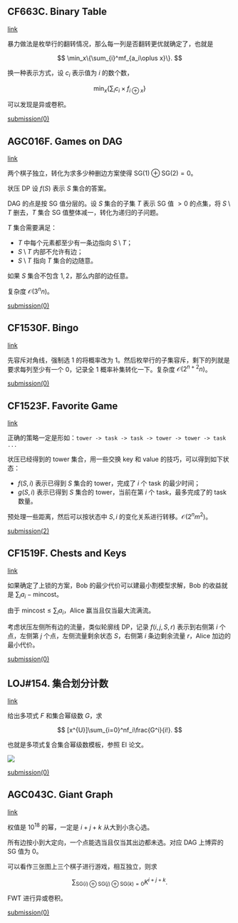 ## CF663C. Binary Table

[link](https://codeforces.com/contest/662/problem/C)

暴力做法是枚举行的翻转情况，那么每一列是否翻转更优就确定了，也就是

$$
\min_x\{\sum_{i}^mf_{a_i\oplus x}\}.
$$

换一种表示方式，设 $c_i$ 表示值为 $i$ 的数个数，

$$
\min_x\{\sum_ic_i\times f_{i\oplus x}\}
$$

可以发现是异或卷积。

[submission(0)](https://codeforces.com/contest/662/submission/145626071)

## AGC016F. Games on DAG

[link](https://atcoder.jp/contests/agc016/tasks/agc016_f)

两个棋子独立，转化为求多少种删边方案使得 $\mathrm{SG}(1)\oplus\mathrm{SG}(2)=0$。

状压 DP 设 $f(S)$ 表示 $S$ 集合的答案。

DAG 的点是按 SG 值分层的。设 $S$ 集合的子集 $T$ 表示 $\mathrm{SG}$ 值 $> 0$ 的点集，将 $S\setminus T$ 删去，$T$ 集合 $\mathrm{SG}$ 值整体减一，转化为递归的子问题。

$T$ 集合需要满足：

- $T$ 中每个元素都至少有一条边指向 $S\setminus T$；
- $S\setminus T$ 内部不允许有边；
- $S\setminus T$ 指向 $T$ 集合的边随意。

如果 $S$ 集合不包含 $1,2$，那么内部的边任意。

复杂度 $\mathcal O(3^nn)$。

[submission(0)](https://atcoder.jp/contests/agc016/submissions/29185134)

## CF1530F. Bingo

[link](https://codeforces.com/contest/1530/problem/F)

先容斥对角线，强制选 $1$ 的将概率改为 $1$。然后枚举行的子集容斥，剩下的列就是要求每列至少有一个 $0$，记录全 $1$ 概率补集转化一下。复杂度 $\mathcal O(2^{n+2}n)$。

[submission(0)](https://codeforces.com/contest/1530/submission/145806869)

## CF1523F. Favorite Game

[link](https://codeforces.com/contest/1523/problem/F)

正确的策略一定是形如：`tower -> task -> task -> tower -> tower -> task ...`

状压已经得到的 tower 集合，用一些交换 key 和 value 的技巧，可以得到如下状态：

- $f(S,i)$ 表示已得到 $S$ 集合的 tower，完成了 $i$ 个 task 的最少时间；
- $g(S,i)$ 表示已得到 $S$ 集合的 tower，当前在第 $i$ 个 task，最多完成了的 task 数量。

预处理一些距离，然后可以按状态中 $S,i$ 的变化关系进行转移。$\mathcal O(2^nm^2)$。

[submission(2)](https://codeforces.com/contest/1523/submission/145855003)

## CF1519F. Chests and Keys

[link](https://codeforces.com/contest/1519/problem/F)

如果确定了上锁的方案，Bob 的最少代价可以建最小割模型求解，Bob 的收益就是 $\sum_ia_i-\mathrm{mincost}$。

由于 $\mathrm{mincost}\le \sum_ia_i$，Alice 赢当且仅当最大流满流。

考虑状压左侧所有边的流量，类似轮廓线 DP，记录 $f(i,j,S,r)$ 表示到右侧第 $i$ 个点，左侧第 $j$ 个点，左侧流量剩余状态 $S$，右侧第 $i$ 条边剩余流量 $r$，Alice 加边的最小代价。

[submission(0)](https://codeforces.com/contest/1519/submission/145901219)

## LOJ#154. 集合划分计数

[link](https://loj.ac/p/154)

给出多项式 $F$ 和集合幂级数 $G$，求

$$
[x^{U}]\sum_{i=0}^nf_i\frac{G^i}{i!}.
$$

也就是多项式复合集合幂级数模板，参照 EI 论文。

![](https://s4.ax1x.com/2022/02/11/HasUY9.png)

[submission(0)](https://loj.ac/s/1378180)

## AGC043C. Giant Graph

[link](https://atcoder.jp/contests/agc043/tasks/agc043_c)

权值是 $10^18$ 的幂，一定是 $i+j+k$ 从大到小贪心选。

所有边按小到大定向，一个点能选当且仅当其出边都未选。对应 DAG 上博弈的 SG 值为 $0$。

可以看作三张图上三个棋子进行游戏，相互独立，则求

$$
\sum_{\mathrm{SG}(i)\oplus\mathrm{SG}(j)\oplus\mathrm{SG}(k)=0}K^{i+j+k}.
$$

FWT 进行异或卷积。

[submission(0)](https://atcoder.jp/contests/agc043/submissions/29217461)
